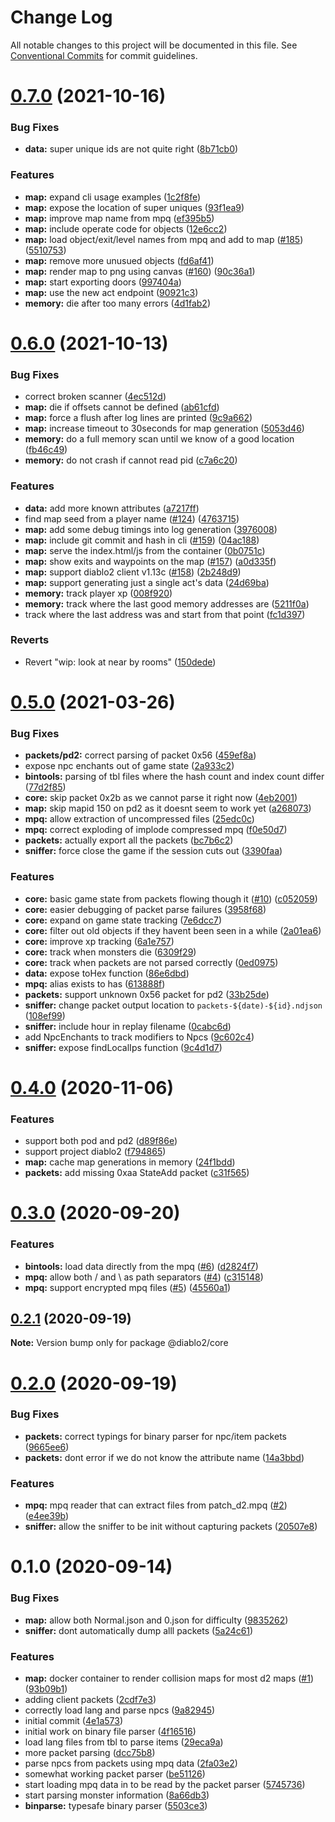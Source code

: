 # Change Log

All notable changes to this project will be documented in this file.
See [Conventional Commits](https://conventionalcommits.org) for commit guidelines.

# [0.7.0](https://github.com/blacha/diablo2/compare/v0.6.0...v0.7.0) (2021-10-16)


### Bug Fixes

* **data:** super unique ids are not quite right ([8b71cb0](https://github.com/blacha/diablo2/commit/8b71cb0baaf902d162fc6342761f70f97a1baa5f))


### Features

* **map:** expand cli usage examples ([1c2f8fe](https://github.com/blacha/diablo2/commit/1c2f8fe98e6275eac56746c4698a0598c72bc519))
* **map:** expose the location of super uniques ([93f1ea9](https://github.com/blacha/diablo2/commit/93f1ea96d4b8e1f312d518bc1f554d8162ef533b))
* **map:** improve map name from mpq ([ef395b5](https://github.com/blacha/diablo2/commit/ef395b5deabfb57bbbeefd29a0e53381a2ab0cbf))
* **map:** include operate code for objects ([12e6cc2](https://github.com/blacha/diablo2/commit/12e6cc2b3b22b0d337458caa8b2200a2b8497673))
* **map:** load object/exit/level names from mpq and add to map ([#185](https://github.com/blacha/diablo2/issues/185)) ([5510753](https://github.com/blacha/diablo2/commit/5510753d0f67fc78a534a4f67784c420fcd5a2a6))
* **map:** remove more unusued objects ([fd6af41](https://github.com/blacha/diablo2/commit/fd6af41c086f6ddeab1f869e6bacd476927dca79))
* **map:** render map to png using canvas ([#160](https://github.com/blacha/diablo2/issues/160)) ([90c36a1](https://github.com/blacha/diablo2/commit/90c36a1cdc328f8430921c9a42bd06f1bd64d0a0))
* **map:** start exporting doors ([997404a](https://github.com/blacha/diablo2/commit/997404abc97cd88885b32f97adf41be89e88fc11))
* **map:** use the new act endpoint ([90921c3](https://github.com/blacha/diablo2/commit/90921c368469d87f3e417c30612d88401272e0d7))
* **memory:** die after too many errors ([4d1fab2](https://github.com/blacha/diablo2/commit/4d1fab223e21f08a5f636ad3ceb0911570d3bb7a))





# [0.6.0](https://github.com/blacha/diablo2/compare/v0.5.0...v0.6.0) (2021-10-13)


### Bug Fixes

* correct broken scanner ([4ec512d](https://github.com/blacha/diablo2/commit/4ec512d094c609f91c01eca3b56d6800b4cb3ee1))
* **map:** die if offsets cannot be defined ([ab61cfd](https://github.com/blacha/diablo2/commit/ab61cfdb377a72cba06978bafe87dab55a2730c4))
* **map:** force a flush after log lines are printed ([9c9a662](https://github.com/blacha/diablo2/commit/9c9a662b5ebebeaad3b457567aaea50969d0b08f))
* **map:** increase timeout to 30seconds for map generation ([5053d46](https://github.com/blacha/diablo2/commit/5053d46a717690dbebd5af69d49fdbe876a3f18d))
* **memory:** do a full memory scan until we know of a good location ([fb46c49](https://github.com/blacha/diablo2/commit/fb46c4972b5570caf255e4110e86b1deae6f36a9))
* **memory:** do not crash if cannot read pid ([c7a6c20](https://github.com/blacha/diablo2/commit/c7a6c205e6a23a89542ecda5b65fc3a7331fbbf4))


### Features

* **data:** add more known attributes ([a7217ff](https://github.com/blacha/diablo2/commit/a7217fff703861b5c9b0867c14690c739048fdf8))
* find map seed from a player name ([#124](https://github.com/blacha/diablo2/issues/124)) ([4763715](https://github.com/blacha/diablo2/commit/476371515e874024bbab730d65dd5319157c07b6))
* **map:** add some debug timings into log generation ([3976008](https://github.com/blacha/diablo2/commit/397600879555799ebd0fd1fe277f29db57371c76))
* **map:** include git commit and hash in cli ([#159](https://github.com/blacha/diablo2/issues/159)) ([04ac188](https://github.com/blacha/diablo2/commit/04ac188a816f44ae5e45f407ec12d9249839016a))
* **map:** serve the index.html/js from the container ([0b0751c](https://github.com/blacha/diablo2/commit/0b0751cb91bcc5f20d3ed3c525b1baed72211628))
* **map:** show exits and waypoints on the map ([#157](https://github.com/blacha/diablo2/issues/157)) ([a0d335f](https://github.com/blacha/diablo2/commit/a0d335f1640c99c04222ab891c668413c50e17b9))
* **map:** support diablo2 client v1.13c ([#158](https://github.com/blacha/diablo2/issues/158)) ([2b248d9](https://github.com/blacha/diablo2/commit/2b248d93aaa867799c287bfdfc6aefbbc7245833))
* **map:** support generating just a single act's data ([24d69ba](https://github.com/blacha/diablo2/commit/24d69ba941b18e69494fa4c46d739c211a773201))
* **memory:** track player xp ([008f920](https://github.com/blacha/diablo2/commit/008f9207472bf7588c9ffc25aef5e284a8534cbc))
* **memory:** track where the last good memory addresses are ([5211f0a](https://github.com/blacha/diablo2/commit/5211f0a90c6914963d48f6d9d3dc182e6beebe1e))
* track where the last address was and start from that point ([fc1d397](https://github.com/blacha/diablo2/commit/fc1d39772c957410c1600448127a418ec06a5aa3))


### Reverts

* Revert "wip: look at near by rooms" ([150dede](https://github.com/blacha/diablo2/commit/150dede7966318f4c2ae7ea65e120236ad149c8a))





# [0.5.0](https://github.com/blacha/diablo2/compare/v0.4.0...v0.5.0) (2021-03-26)


### Bug Fixes

* **packets/pd2:** correct parsing of packet 0x56 ([459ef8a](https://github.com/blacha/diablo2/commit/459ef8a7181a08ebf0cb76ea778a4703240a3554))
* expose npc enchants out of game state ([2a933c2](https://github.com/blacha/diablo2/commit/2a933c2fae9eae13272c2e115f0a444116c88f98))
* **bintools:** parsing of tbl files where the hash count and index count differ ([77d2f85](https://github.com/blacha/diablo2/commit/77d2f8504dabf76ac73c23ac0efc380bfe2eb1a1))
* **core:** skip packet 0x2b as we cannot parse it right now ([4eb2001](https://github.com/blacha/diablo2/commit/4eb2001e291aef70a27842cd1d60c1da19268503))
* **map:** skip mapid 150 on pd2 as it doesnt seem to work yet ([a268073](https://github.com/blacha/diablo2/commit/a2680739a8615e01f7562c25a52d35155cb56393))
* **mpq:** allow extraction of uncompressed files ([25edc0c](https://github.com/blacha/diablo2/commit/25edc0c0eb05a77e86f22780cd54a1e138088675))
* **mpq:** correct exploding of implode compressed mpq ([f0e50d7](https://github.com/blacha/diablo2/commit/f0e50d7057bbb6ec77303f13ecaf0184312f87ed))
* **packets:** actually export all the packets ([bc7b6c2](https://github.com/blacha/diablo2/commit/bc7b6c22d60413b9e3d27a9b9aeada341d90011e))
* **sniffer:** force close the game if the session cuts out ([3390faa](https://github.com/blacha/diablo2/commit/3390faa4a7cf777ac3e5b111ce03d0994c4fcf42))


### Features

* **core:** basic game state from packets flowing though it ([#10](https://github.com/blacha/diablo2/issues/10)) ([c052059](https://github.com/blacha/diablo2/commit/c052059bbe2a62957cbfd877016fdabc1affe13c))
* **core:** easier debugging of packet parse failures ([3958f68](https://github.com/blacha/diablo2/commit/3958f68dda26be71163ba97054232ad9a9efe455))
* **core:** expand on game state tracking ([7e6dcc7](https://github.com/blacha/diablo2/commit/7e6dcc77d801e919ddfcd6cb6c3077a1f6dd8073))
* **core:** filter out old objects if they havent been seen in a while ([2a01ea6](https://github.com/blacha/diablo2/commit/2a01ea66eb33d785de8c4332ba690e2c29c5e5fe))
* **core:** improve xp tracking ([6a1e757](https://github.com/blacha/diablo2/commit/6a1e757f4c5e03fbce0ef658ff27813f680eb215))
* **core:** track when monsters die ([6309f29](https://github.com/blacha/diablo2/commit/6309f292446d0d5cd4ba015c7d8d91ad44356398))
* **core:** track when packets are not parsed correctly ([0ed0975](https://github.com/blacha/diablo2/commit/0ed0975b8d56be24d8db4e18942bc4692505e7f8))
* **data:** expose toHex function ([86e6dbd](https://github.com/blacha/diablo2/commit/86e6dbd7147280c25a6150c4d311c83c1199c3d4))
* **mpq:** alias exists to has ([613888f](https://github.com/blacha/diablo2/commit/613888f2e449f7ce4ccdbca6c6dbef000c09202b))
* **packets:** support unknown 0x56 packet for pd2 ([33b25de](https://github.com/blacha/diablo2/commit/33b25dea35335f046730ba5778466ed79da4a041))
* **sniffer:** change packet output location to `packets-${date)-${id}.ndjson` ([108ef99](https://github.com/blacha/diablo2/commit/108ef993efcf648aeb6027f58357da38e1087a4f))
* **sniffer:** include hour in replay filename ([0cabc6d](https://github.com/blacha/diablo2/commit/0cabc6df1e3d37c33708691b6d741f5a2cbbc94c))
* add NpcEnchants to track modifiers to Npcs ([9c602c4](https://github.com/blacha/diablo2/commit/9c602c4dbc8973a5c65dd6659b1f46c44f640da0))
* **sniffer:** expose findLocalIps function ([9c4d1d7](https://github.com/blacha/diablo2/commit/9c4d1d76341bde934b341c9a06500b9d45a5005d))





# [0.4.0](https://github.com/blacha/diablo2/compare/v0.3.0...v0.4.0) (2020-11-06)


### Features

* support both pod and pd2 ([d89f86e](https://github.com/blacha/diablo2/commit/d89f86ed5cd5ce1966ad71f8d10c55f4b09e2add))
* support project diablo2 ([f794865](https://github.com/blacha/diablo2/commit/f79486559a6e0c9a5bb37607d0361fe873500f2c))
* **map:** cache map generations in memory ([24f1bdd](https://github.com/blacha/diablo2/commit/24f1bdd0db415b9246aa9f85b4f16b0e5e045d98))
* **packets:** add missing 0xaa StateAdd packet ([c31f565](https://github.com/blacha/diablo2/commit/c31f5657f6510a8ac2f58170a7984b98a3e002dc))





# [0.3.0](https://github.com/blacha/diablo2/compare/v0.2.1...v0.3.0) (2020-09-20)


### Features

* **bintools:** load data directly from the mpq ([#6](https://github.com/blacha/diablo2/issues/6)) ([d2824f7](https://github.com/blacha/diablo2/commit/d2824f7478a21043de647b733a3cb0532c291cb5))
* **mpq:** allow both / and \ as path separators ([#4](https://github.com/blacha/diablo2/issues/4)) ([c315148](https://github.com/blacha/diablo2/commit/c315148e10f4f89dcc0822e84df57be8f4af5212))
* **mpq:** support encrypted mpq files ([#5](https://github.com/blacha/diablo2/issues/5)) ([45560a1](https://github.com/blacha/diablo2/commit/45560a13e26dc189ac58953c08f5e0176d9c8ede))





## [0.2.1](https://github.com/blacha/diablo2/compare/v0.2.0...v0.2.1) (2020-09-19)

**Note:** Version bump only for package @diablo2/core





# [0.2.0](https://github.com/blacha/diablo2/compare/v0.1.0...v0.2.0) (2020-09-19)


### Bug Fixes

* **packets:** correct typings for binary parser for npc/item packets ([9665ee6](https://github.com/blacha/diablo2/commit/9665ee6945e9b5cf590af3ae8d6e74b58aabe800))
* **packets:** dont error if we do not know the attribute name ([14a3bbd](https://github.com/blacha/diablo2/commit/14a3bbd2871c5187a362681e78b11cceac847361))


### Features

* **mpq:** mpq reader that can extract files from patch_d2.mpq ([#2](https://github.com/blacha/diablo2/issues/2)) ([e4ee39b](https://github.com/blacha/diablo2/commit/e4ee39bd63bd3f6f29c8df4de01aaa9970df234d))
* **sniffer:** allow the sniffer to be init without capturing packets ([20507e8](https://github.com/blacha/diablo2/commit/20507e82d7f0cecb3fc4ee12ad36d2a66af5e0f0))





# 0.1.0 (2020-09-14)


### Bug Fixes

* **map:** allow both Normal.json and 0.json for difficulty ([9835262](https://github.com/blacha/diablo2/commit/98352622ed81b180b63ed150791d73762d98854a))
* **sniffer:** dont automatically dump alll packets ([5a24c61](https://github.com/blacha/diablo2/commit/5a24c6127abaf3be00473604f494e16f4c881a5a))


### Features

* **map:** docker container to render collision maps for most d2 maps ([#1](https://github.com/blacha/diablo2/issues/1)) ([93b09b1](https://github.com/blacha/diablo2/commit/93b09b13df18bd6211a09a9af62ce6c051f9c9e2))
* adding client packets ([2cdf7e3](https://github.com/blacha/diablo2/commit/2cdf7e3e4c13471fcad75f2c31cd008c2ec9c286))
* correctly load lang and parse npcs ([9a82945](https://github.com/blacha/diablo2/commit/9a8294541b0b778449cbf811bed82bae1078379f))
* initial commit ([4e1a573](https://github.com/blacha/diablo2/commit/4e1a573675ebb619b8e3a469b2ae398928cbc25f))
* initial work on binary file parser ([4f16516](https://github.com/blacha/diablo2/commit/4f165169f7294f51a2930690428b18aa1d42fae8))
* load lang files from tbl to parse items ([29eca9a](https://github.com/blacha/diablo2/commit/29eca9a8226b7f3f8155df628bd7772d5e98e48a))
* more packet parsing ([dcc75b8](https://github.com/blacha/diablo2/commit/dcc75b8b9b0d2eaa18f6763a512f39984e12b327))
* parse npcs from packets using mpq data ([2fa03e2](https://github.com/blacha/diablo2/commit/2fa03e23ddc449e4a19ac687d13dc51cd31abbea))
* somewhat working packet parser ([be51126](https://github.com/blacha/diablo2/commit/be511266d7920f234c22bfb1a933a14d1c66b7bc))
* start loading mpq data in to be read by the packet parser ([5745736](https://github.com/blacha/diablo2/commit/5745736b03fa0978a0b0eb420527925fbb3ef1de))
* start parsing monster information ([8a66db3](https://github.com/blacha/diablo2/commit/8a66db3c91f0686d41c73827ca31c493a5fc4c77))
* **binparse:** typesafe binary parser ([5503ce3](https://github.com/blacha/diablo2/commit/5503ce302a597e860ddda608386f17e3e9624579))
